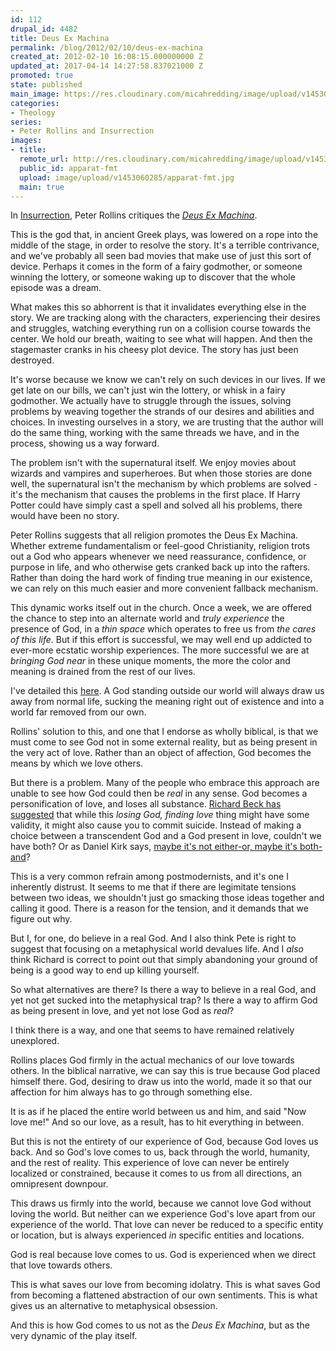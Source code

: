 ```yaml
---
id: 112
drupal_id: 4482
title: Deus Ex Machina
permalink: /blog/2012/02/10/deus-ex-machina
created_at: 2012-02-10 16:08:15.000000000 Z
updated_at: 2017-04-14 14:27:58.837021000 Z
promoted: true
state: published
main_image: https://res.cloudinary.com/micahredding/image/upload/v1453060285/apparat-fmt.jpg
categories:
- Theology
series:
- Peter Rollins and Insurrection
images:
- title: 
  remote_url: http://res.cloudinary.com/micahredding/image/upload/v1453060285/apparat-fmt.jpg
  public_id: apparat-fmt
  upload: image/upload/v1453060285/apparat-fmt.jpg
  main: true
---
```

In [Insurrection](http://peterrollins.net/?page_id=3440), Peter Rollins critiques the *[Deus Ex Machina](http://en.wikipedia.org/wiki/Deus_ex_machina)*.

This is the god that, in ancient Greek plays, was lowered on a rope into the middle of the stage, in order to resolve the story. It's a terrible contrivance, and we've probably all seen bad movies that make use of just this sort of device. Perhaps it comes in the form of a fairy godmother, or someone winning the lottery, or someone waking up to discover that the whole episode was a dream.

What makes this so abhorrent is that it invalidates everything else in the story. We are tracking along with the characters, experiencing their desires and struggles, watching everything run on a collision course towards the center. We hold our breath, waiting to see what will happen. And then the stagemaster cranks in his cheesy plot device. The story has just been destroyed. 

It's worse because we know we can't rely on such devices in our lives. If we get late on our bills, we can't just win the lottery, or whisk in a fairy godmother. We actually have to struggle through the issues, solving problems by weaving together the strands of our desires and abilities and choices. In investing ourselves in a story, we are trusting that the author will do the same thing, working with the same threads we have, and in the process, showing us a way forward.

The problem isn't with the supernatural itself. We enjoy movies about wizards and vampires and superheroes. But when those stories are done well, the supernatural isn't the mechanism by which problems are solved - it's the mechanism that causes the problems in the first place. If Harry Potter could have simply cast a spell and solved all his problems, there would have been no story.

Peter Rollins suggests that all religion promotes the Deus Ex Machina. Whether extreme fundamentalism or feel-good Christianity, religion trots out a God who appears whenever we need reassurance, confidence, or purpose in life, and who otherwise gets cranked back up into the rafters. Rather than doing the hard work of finding true meaning in our existence, we can rely on this much easier and more convenient fallback mechanism.

This dynamic works itself out in the church. Once a week, we are offered the chance to step into an alternate world and *truly experience* the presence of God, in a *thin space* which operates to free us from *the cares of this life*. But if this effort is successful, we may well end up addicted to ever-more ecstatic worship experiences. The more successful we are at *bringing God near* in these unique moments, the more the color and meaning is drained from the rest of our lives.

I've detailed this [here](http://micahredding.com/blog/2011/12/25/peter-rollins-and-experiencing-god). A God standing outside our world will always draw us away from normal life, sucking the meaning right out of existence and into a world far removed from our own.

Rollins' solution to this, and one that I endorse as wholly biblical, is that we must come to see God not in some external reality, but as being present in the very act of love. Rather than an object of affection, God becomes the means by which we love others. 

But there is a problem. Many of the people who embrace this approach are unable to see how God could then be *real* in any sense. God becomes a personification of love, and loses all substance. [Richard Beck has suggested](http://experimentaltheology.blogspot.com/2012/02/insurrection-critique.html) that while this *losing God, finding love* thing might have some validity, it might also cause you to commit suicide. Instead of making a choice between a transcendent God and a God present in love, couldn't we have both? Or as Daniel Kirk says, [maybe it's not either-or, maybe it's both-and](http://www.jrdkirk.com/2011/12/23/insurrection-pt-1/)?

This is a very common refrain among postmodernists, and it's one I inherently distrust. It seems to me that if there are legimitate tensions between two ideas, we shouldn't just go smacking those ideas together and calling it good. There is a reason for the tension, and it demands that we figure out why.

But I, for one, do believe in a real God. And I also think Pete is right to suggest that focusing on a metaphysical world devalues life. And I *also* think Richard is correct to point out that simply abandoning your ground of being is a good way to end up killing yourself.

So what alternatives are there? Is there a way to believe in a real God, and yet not get sucked into the metaphysical trap? Is there a way to affirm God as being present in love, and yet not lose God as *real*?

I think there is a way, and one that seems to have remained relatively unexplored. 

Rollins places God firmly in the actual mechanics of our love towards others. In the biblical narrative, we can say this is true because God placed himself there. God, desiring to draw us into the world, made it so that our affection for him always has to go through something else. 

It is as if he placed the entire world between us and him, and said "Now love me!" And so our love, as a result, has to hit everything in between. 

But this is not the entirety of our experience of God, because God loves us back. And so God's love comes to us, back through the world, humanity, and the rest of reality. This experience of love can never be entirely localized or constrained, because it comes to us from all directions, an omnipresent downpour.

This draws us firmly into the world, because we cannot love God without loving the world. But neither can we experience God's love apart from our experience of the world. That love can never be reduced to a specific entity or location, but is always experienced *in* specific entities and locations. 

God is real because love comes to us. God is experienced when we direct that love towards others.

This is what saves our love from becoming idolatry. This is what saves God from becoming a flattened abstraction of our own sentiments. This is what gives us an alternative to metaphysical obsession.

And this is how God comes to us not as the *Deus Ex Machina*, but as the very dynamic of the play itself.
